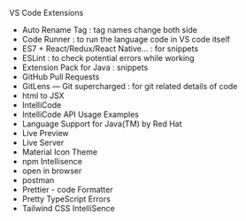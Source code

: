

VS Code Extensions
- Auto Rename Tag  : tag names change both side
- Code Runner : to run the language code in VS code itself
- ES7 + React/Redux/React Native...  : for snippets
- ESLint  : to check potential errors while working
- Extension Pack for Java : snippets
- GitHub Pull Requests 
- GitLens — Git supercharged : for git related details of code
- html to JSX
- IntelliCode
- IntelliCode API Usage Examples
- Language Support for Java(TM) by Red Hat
- Live Preview
- Live Server
- Material Icon Theme
- npm Intellisence
- open in browser
- postman
- Prettier - code Formatter
- Pretty TypeScript Errors
- Tailwind CSS IntelliSence
